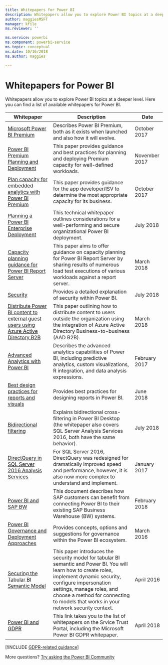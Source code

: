 ```yaml
---
title: Whitepapers for Power BI
description: Whitepapers allow you to explore Power BI topics at a deeper level.
author: maggiesMSFT
manager: kfile
ms.reviewer: ''

ms.service: powerbi
ms.component: powerbi-service
ms.topic: conceptual
ms.date: 10/16/2018
ms.author: maggies

---
```

# Whitepapers for Power BI

Whitepapers allow you to explore Power BI topics at a deeper level. Here you can find a list of available whitepapers for Power BI.

| Whitepaper | Description | Date |
| --- | --- | --- |
| [Microsoft Power BI Premium](https://aka.ms/pbipremiumwhitepaper) |Describes Power BI Premium, both as it exists when launched and also how it will evolve. | October 2017 |
| [Power BI Premium Planning and Deployment](https://aka.ms/Premium-Capacity-Planning-Deployment)| This paper provides guidance and best practices for planning and deploying Premium capacity for well-defined workloads.| November 2017 |
| [Plan capacity for embedded analytics with Power BI Premium](https://aka.ms/pbiewhitepaper) |This paper provides guidance for the app developer/ISV to determine the most appropriate capacity for its business. | October 2017 |
| [Planning a Power BI Enterprise Deployment](https://aka.ms/pbienterprisedeploy) |This technical whitepaper outlines considerations for a well-performing and secure organizational Power BI deployment. | July 2018 |
| [Capacity planning guidance for Power BI Report Server](report-server/capacity-planning.md) |This paper aims to offer guidance on capacity planning for Power BI Report Server by sharing results of numerous load test executions of various workloads against a report server. | March 2018 |
| [Security](service-admin-power-bi-security.md) |Provides a detailed explanation of security within Power BI. | July 2018 |
| [Distribute Power BI content to external guest users using Azure Active Directory B2B](https://aka.ms/powerbi-b2b-whitepaper)|This paper outlining how to distribute content to users outside the organization using the integration of Azure Active Directory Business-to-business (AAD B2B).| March 2018 |
| [Advanced Analytics with Power BI](https://info.microsoft.com/advanced-analytics-with-power-bi.html?Is=Website) |Describes the advanced analytics capabilities of Power BI, including predictive analytics, custom visualizations, R integration, and data analysis expressions. | February 2017 |
| [Best design practices for reports and visuals](visuals/power-bi-visualization-best-practices.md) |Provides best practices for designing reports in Power BI. | June 2018 |
| [Bidirectional filtering](desktop-bidirectional-filtering.md) |Explains bidirectional cross-filtering in Power BI Desktop (the whitepaper also covers SQL Server Analysis Services 2016, both have the same behavior). | July 2018 |
| [DirectQuery in SQL Server 2016 Analysis Services](https://blogs.msdn.microsoft.com/analysisservices/2017/04/06/directquery-in-sql-server-2016-analysis-services-whitepaper/) |For SQL Server 2016, DirectQuery was redesigned for dramatically improved speed and performance, however, it is also now more complex to understand and implement. | January 2017 |
| [Power BI and SAP BW](https://aka.ms/powerbiandsapbw)| This document describes how SAP customers can benefit from connecting Power BI to their existing SAP Business Warehouse (BW) systems.| February 2018 |
| [Power BI Governance and Deployment Approaches](http://go.microsoft.com/fwlink/?LinkId=785915&clcid=0x409) | Provides concepts, options and suggestions for governance within the Power BI ecosystem. | March 2016 |
| [Securing the Tabular BI Semantic Model](http://download.microsoft.com/download/D/2/0/D20E1C5F-72EA-4505-9F26-FEF9550EFD44/Securing%20the%20Tabular%20BI%20Semantic%20Model.docx) |This paper introduces the security model for tabular BI semantic and Power BI. You will learn how to create roles, implement dynamic security, configure impersonation settings, manage roles, and choose a method for connecting to models that works in your network security context. | April 2016 |
| [Power BI and GDPR](https://aka.ms/power-bi-gdpr-whitepaper)| This link takes you to the list of whitepapers on the Srvice Trust Portal, including the Microsoft Power BI GDPR whitepaper. | April 2018 |

[!INCLUDE [GDPR-related guidance](includes/gdpr-hybrid-note.md)]

More questions? [Try asking the Power BI Community](http://community.powerbi.com/)
